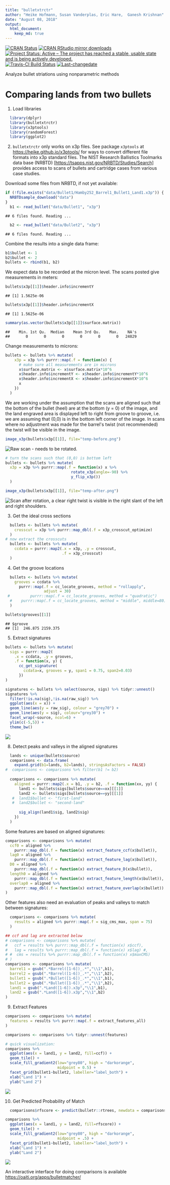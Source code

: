```yaml
---
title: "bulletxtrctr"
author: "Heike Hofmann, Susan Vanderplas, Eric Hare,  Ganesh Krishnan"
date: "August 08, 2018"
output: 
  html_document:
    keep_md: true
---
```


[![CRAN Status](http://www.r-pkg.org/badges/version/bulletxtrctr)](https://cran.r-project.org/package=bulletxtrctr) [![CRAN RStudio mirror downloads](http://cranlogs.r-pkg.org/badges/bulletxtrctr)](http://www.r-pkg.org/pkg/bulletxtrctr) 
[![Project Status: Active – The project has reached a stable, usable state and is being actively developed.](http://www.repostatus.org/badges/latest/active.svg)](http://www.repostatus.org/#active)
[![Travis-CI Build Status](https://travis-ci.org/heike/bulletxtrctr.svg?branch=master)](https://travis-ci.org/heike/bulletxtrctr)
[![Last-changedate](https://img.shields.io/badge/last%20change-2018--08--08-yellowgreen.svg)](/commits/master)


Analyze bullet striations using nonparametric methods

# Comparing lands from two bullets

1. Load libraries



```r
  library(dplyr)
  library(bulletxtrctr)
  library(x3ptools)
  library(randomForest)
  library(ggplot2)
```
  
2. `bulletxtrctr` only works on x3p files. See package `x3ptools` at https://heike.github.io/x3ptools/ for ways to convert different file formats into x3p standard files.
The NIST Research Ballistics Toolmarks data base (NRBTD) [https://tsapps.nist.gov/NRBTD/Studies/Search] provides access to  scans of bullets and cartridge cases from various case studies.  

Download some files from NRBTD, if not yet available:


```r
if (!file.exists("data/Bullet1/Hamby252_Barrel1_Bullet1_Land1.x3p")) {
  NRBTDsample_download("data")
}
  b1 <- read_bullet("data/Bullet1", "x3p")
```

```
## 6 files found. Reading ...
```

```r
  b2 <- read_bullet("data/Bullet2", "x3p")
```

```
## 6 files found. Reading ...
```
Combine the results into a single data frame:


```r
b1$bullet <- 1
b2$bullet <- 2
bullets <- rbind(b1, b2)
```

We expect data to be recorded at the micron level.
The scans posted give measurements in meters:


```r
bullets$x3p[[1]]$header.info$incrementY
```

```
## [1] 1.5625e-06
```

```r
bullets$x3p[[1]]$header.info$incrementX
```

```
## [1] 1.5625e-06
```

```r
summary(as.vector(bullets$x3p[[1]]$surface.matrix))
```

```
##    Min. 1st Qu.  Median    Mean 3rd Qu.    Max.    NA's 
##       0       0       0       0       0       0   24829
```

Change measurements to microns:


```r
bullets <- bullets %>% mutate(
    x3p = x3p %>% purrr::map(.f = function(x) {
      # make sure all measurements are in microns
      x$surface.matrix <- x$surface.matrix*10^6
      x$header.info$incrementY <- x$header.info$incrementY*10^6
      x$header.info$incrementX <- x$header.info$incrementX*10^6
      x
    })
  )
```


We are working under the assumption that the scans are aligned such that the bottom of the bullet (heel) are at the bottom (y = 0) of the image, and the land engraved area is displayed left to right from groove to groove, i.e. we are assuming that (0,0) is in the bottom left corner of the image.  In scans where no adjustment was made for the barrel's twist (not recommended) the twist will be visible in the image.


```r
image_x3p(bullets$x3p[[1]], file="temp-before.png")
```

![Raw scan - needs to be rotated.](temp-before.png)



```r
# turn the scans such that (0,0) is bottom left
bullets <- bullets %>% mutate(
  x3p = x3p %>% purrr::map(.f = function(x) x %>% 
                             rotate_x3p(angle=-90) %>%
                             y_flip_x3p())
  ) 
```



```r
image_x3p(bullets$x3p[[1]], file="temp-after.png")
```

![Scan after rotation, a clear right twist is visible in the right slant of the left and right shoulders.](temp-after.png)

3. Get the ideal cross sections


```r
  bullets <- bullets %>% mutate(
    crosscut = x3p %>% purrr::map_dbl(.f = x3p_crosscut_optimize)
  )
# now extract the crosscuts
  bullets <- bullets %>% mutate(
    ccdata = purrr::map2(.x = x3p, .y = crosscut, 
                         .f = x3p_crosscut)
  )
```

4. Get the groove locations


```r
  bullets <- bullets %>% mutate(
    grooves = ccdata %>% 
      purrr::map(.f = cc_locate_grooves, method = "rollapply", 
                 adjust = 30)
 #         purrr::map(.f = cc_locate_grooves, method = "quadratic")
  #    purrr::map(.f = cc_locate_grooves, method = "middle", middle=80)
  )

bullets$grooves[[1]]
```

```
## $groove
## [1]  246.875 2159.375
```

5. Extract signatures


```r
bullets <- bullets %>% mutate(
  sigs = purrr::map2(
    .x = ccdata, .y = grooves, 
    .f = function(x, y) {
      cc_get_signature(
        ccdata=x, grooves = y, span1 = 0.75, span2=0.03)
      })
)
```


```r
signatures <- bullets %>% select(source, sigs) %>% tidyr::unnest()
signatures %>% 
  filter(!is.na(sig),!is.na(raw_sig)) %>%
  ggplot(aes(x = x)) + 
  geom_line(aes(y = raw_sig), colour = "grey70") +
  geom_line(aes(y = sig), colour="grey30") +
  facet_wrap(~source, ncol=6) +
  ylim(c(-5,5)) +
  theme_bw()
```

![](README_files/figure-html/unnamed-chunk-12-1.png)<!-- -->

8. Detect peaks and valleys in the aligned signatures


```r
  lands <- unique(bullets$source)
  comparisons <- data.frame(
    expand.grid(b1=lands, b2=lands), stringsAsFactors = FALSE)
#  comparisons <- comparisons %>% filter(b1 != b2)
  
  comparisons <- comparisons %>% mutate(
    aligned = purrr::map2(.x = b1, .y = b2, .f = function(xx, yy) {
      land1 <- bullets$sigs[bullets$source==xx][[1]]
      land2 <- bullets$sigs[bullets$source==yy][[1]]
   #  land1$bullet <- "first-land"
   #  land2$bullet <- "second-land"
      
      sig_align(land1$sig, land2$sig)
    })
  )
```
Some features are based on aligned signatures:


```r
comparisons <- comparisons %>% mutate(
  ccf0 = aligned %>% 
    purrr::map_dbl(.f = function(x) extract_feature_ccf(x$bullet)),
  lag0 = aligned %>% 
    purrr::map_dbl(.f = function(x) extract_feature_lag(x$bullet)),
  D0 = aligned %>% 
    purrr::map_dbl(.f = function(x) extract_feature_D(x$bullet)),
  length0 = aligned %>% 
    purrr::map_dbl(.f = function(x) extract_feature_length(x$bullet)),
  overlap0 = aligned %>% 
    purrr::map_dbl(.f = function(x) extract_feature_overlap(x$bullet))
)
```

Other features also need an evaluation of peaks and valleys to match between signatures:


```r
  comparisons <- comparisons %>% mutate(
    results = aligned %>% purrr::map(.f = sig_cms_max, span = 75) 
  )
```


```r
## ccf and lag are extracted below
# comparisons <- comparisons %>% mutate(
#   ccf = results %>% purrr::map_dbl(.f = function(x) x$ccf),
#   lag = results %>% purrr::map_dbl(.f = function(x) x$lag) #,
# #  cms = results %>% purrr::map_dbl(.f = function(x) x$maxCMS)
# )
comparisons <- comparisons %>% mutate(
  barrel1 = gsub(".*Barrel([1-6])_.*","\\1",b1),
  barrel2 = gsub(".*Barrel([1-6])_.*","\\1",b2),
  bullet1 = gsub(".*Bullet([1-6])_.*","\\1",b1),
  bullet2 = gsub(".*Bullet([1-6])_.*","\\1",b2),
  land1 = gsub(".*Land([1-6]).x3p","\\1",b1),
  land2 = gsub(".*Land([1-6]).x3p","\\1",b2)
)
```

9. Extract Features


```r
comparisons <- comparisons %>% mutate(
  features = results %>% purrr::map(.f = extract_features_all)
)

comparisons <- comparisons %>% tidyr::unnest(features)

# quick visualization:
comparisons %>% 
  ggplot(aes(x = land1, y = land2, fill=ccf)) +
  geom_tile() +
  scale_fill_gradient2(low="grey80", high = "darkorange", 
                       midpoint = 0.5) +
  facet_grid(bullet1~bullet2, labeller="label_both") +
  xlab("Land 1") +
  ylab("Land 2")
```

![](README_files/figure-html/unnamed-chunk-17-1.png)<!-- -->
    

10. Get Predicted Probability of Match


```r
  comparisons$rfscore <- predict(bulletr::rtrees, newdata = comparisons, type = "prob")[,2]

comparisons %>% 
  ggplot(aes(x = land1, y = land2, fill=rfscore)) +
  geom_tile() +
  scale_fill_gradient2(low="grey80", high = "darkorange", 
                       midpoint = .5) +
  facet_grid(bullet1~bullet2, labeller="label_both") +
  xlab("Land 1") +
  ylab("Land 2")
```

![](README_files/figure-html/unnamed-chunk-18-1.png)<!-- -->
    

An interactive interface for doing comparisons is available https://oaiti.org/apps/bulletmatcher/
